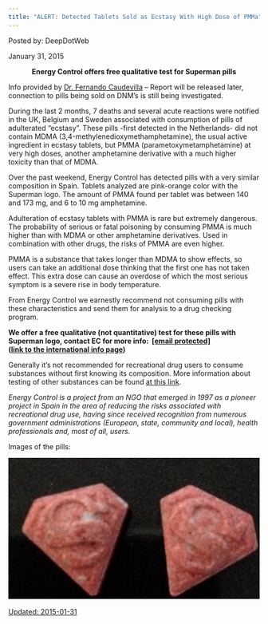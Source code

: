 ```yaml
---
title: "ALERT: Detected Tablets Sold as Ecstasy With High Dose of PMMa"
---
```


Posted by: DeepDotWeb 

<span>January 31, 2015</span>


<p style="text-align: center;"><b>Energy Control offers free qualitative test for Superman pills</b></p>
<p>Info provided by <a title="DoctorX “Ask a Drug Expert Physician” Thread – Now On Evolution!" href="/2014/12/01/doctorx-ask-drug-expert-physician-thread-now-evolution/" target="_blank">Dr. Fernando Caudevilla</a> &#8211; Report will be released later, connection to pills being sold on DNM&#8217;s is still being investigated.</p>
<p>During the last 2 months, 7 deaths and several acute reactions were notified in the UK, Belgium and Sweden associated with consumption of pills of adulterated &#8220;ecstasy&#8221;. These pills -first detected in the Netherlands- did not contain MDMA (3,4-<wbr />methylenedioxymethamphetamine)<wbr />, the usual active ingredient in ecstasy tablets, but PMMA (parametoxymetamphetamine) at very high doses, another amphetamine derivative with a much higher toxicity than that of MDMA.</p>
<p>Over the past weekend, Energy Control has detected pills with a very similar composition in Spain. Tablets analyzed are pink-orange color with the Superman logo. The amount of PMMA found per tablet was between 140 and 173 mg, and 6 to 10 mg amphetamine.</p>
<p>Adulteration of ecstasy tablets with PMMA is rare but extremely dangerous. The probability of serious or fatal poisoning by consuming PMMA is much higher than with MDMA or other amphetamine derivatives. Used in combination with other drugs, the risks of PMMA are even higher.</p>
<p>PMMA is a substance that takes longer than MDMA to show effects, so users can take an additional dose thinking that the first one has not taken effect. This extra dose can cause an overdose of which the most serious symptom is a severe rise in body temperature.</p>
<p>From Energy Control we earnestly recommend not consuming pills with these characteristics and send them for analysis to a drug checking program.</p>
<p><b>We offer a free qualitative (not quantitative) test for these pills with Superman logo, contact EC for more info:  <span style="text-decoration: underline;"><a href="/cdn-cgi/l/email-protection" class="__cf_email__" data-cfemail="3f56514b5a4d515e4b5650515e537f5a515a4d58465c50514b4d505311504d58">[email&#160;protected]</a><a href="/cdn-cgi/l/email-protection#c0a9aeb4a5b2aea1b4a9afaea1ac80a5aea5b2a7b9a3afaeb4b2afaceeafb2a7" target="_blank"><br />
</a></span>(<a href="http://energycontrol.org/noticias/528-international.html" target="_blank">link to the international info page</a>)</b></p>
<p>Generally it&#8217;s not recommended for recreational drug users to consume substances without first knowing its composition. More information about testing of other substances can be found <a href="/2014/04/06/energy-control-drug-testing-service-for-deepweb-users" target="_blank">at this link</a>.</p>
<p><em>Energy Control is a project from an NGO that emerged in 1997 as a pioneer project in Spain in the area of reducing the risks associated with recreational drug use, having since received recognition from numerous government administrations (European, state, community and local), health professionals and, most of all, users.</em></p>
<p>Images of the pills:</p>
<img src="imgs/2015/01/superman.jpg">
</a> <a href="/imgs/2015/01/Superman2.jpg">

Updated: 2015-01-31

